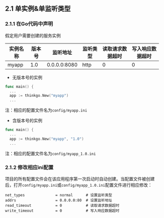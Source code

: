 ## 2.1 单实例&单监听类型

### 2.1.1 在Go代码中声明

假定用户需要创建的服务实例

实例名称 | 版本号 | 监听地址      | 监听类型 | 读取请求数据超时 | 写入响应数据超时
--------|--------|--------------|---------|-----------------|----------------
myapp   | 1.0    | 0.0.0.0:8080 | http    | 0               | 0

- 无版本号的实例

```go
func main() {
  ...
  app := thinkgo.New("myapp")
  ...
```

注：相应的配置文件名为`config/myapp.ini`

- 含版本号的实例

```go
func main() {
  ...
  app := thinkgo.New("myapp", "1.0")
  ...
```

注：相应的配置文件名为`config/myapp_1.0.ini`

### 2.1.2 修改相应ini配置

项目的所有配置文件会在该应用程序第一次启动时自动创建。当配置文件被创建后，打开`config/myapp.ini`或`config/myapp_1.0.ini`配置文件进行相应修改：

```
net_types              = normal      # 设置监听类型
addrs                  = 0.0.0.0:80  # 设置监听地址
read_timeout           = 0           # 读取请求数据超时
write_timeout          = 0           # 写入响应数据超时
```
